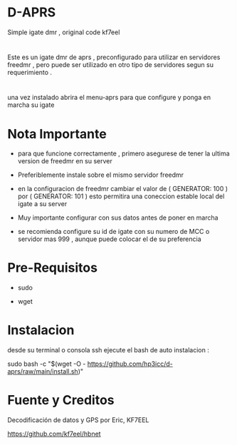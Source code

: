 # D-APRS
Simple igate dmr , original code kf7eel

#

Este es un igate dmr de aprs , preconfigurado para utilizar en servidores freedmr , pero puede ser utilizado en otro tipo de servidores segun su requerimiento .

#

una vez instalado abrira el menu-aprs para que configure y ponga en marcha su igate 

# Nota Importante

* para que funcione correctamente , primero asegurese de tener la ultima version de freedmr en su server

* Preferiblemente instale sobre el mismo servidor freedmr 

* en la configuracion de freedmr cambiar el valor de ( GENERATOR: 100 ) por ( GENERATOR: 101 ) esto permitira una coneccion estable local del igate a su server

* Muy importante configurar con sus datos antes de poner en marcha

* se recomienda configure su  id de igate con su numero de MCC o servidor mas 999 , aunque puede colocar el de su preferencia

#

# Pre-Requisitos

* sudo

* wget

#

# Instalacion

desde su terminal o consola ssh ejecute el bash de auto instalacion :

sudo bash -c "$(wget -O - https://github.com/hp3icc/d-aprs/raw/main/install.sh)"

#

# Fuente y Creditos

Decodificación de datos y GPS por Eric, KF7EEL

https://github.com/kf7eel/hbnet
